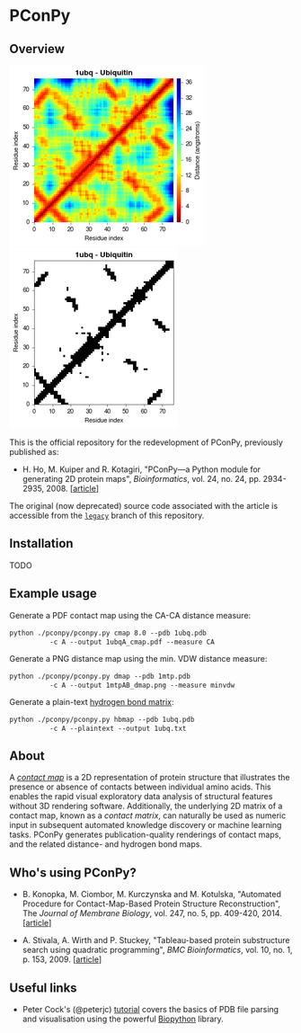 PConPy
======

## Overview

![1ubq CA-CA distance map](images/1ubq-dmap-CA.png)
![1ubq CA-CA contact map](images/1ubq-cmap-CA.png)

This is the official repository for the redevelopment of PConPy, previously
published as:

- H. Ho, M. Kuiper and R. Kotagiri, "PConPy—a Python module for generating 2D
  protein maps", _Bioinformatics_, vol. 24, no. 24, pp. 2934-2935, 2008.
  [[article](http://10.1093/bioinformatics/btn566)]

The original (now deprecated) source code associated with the article is
accessible from the [`legacy`](https://github.com/kianho/pconpy/tree/legacy)
branch of this repository.

## Installation

TODO

## Example usage
Generate a PDF contact map using the CA-CA distance measure:
```
python ./pconpy/pconpy.py cmap 8.0 --pdb 1ubq.pdb
          -c A --output 1ubqA_cmap.pdf --measure CA 
```
Generate a PNG distance map using the min. VDW distance measure:
```
python ./pconpy/pconpy.py dmap --pdb 1mtp.pdb
          -c A --output 1mtpAB_dmap.png --measure minvdw
```

Generate a plain-text [hydrogen bond matrix](http://en.wikipedia.org/wiki/Protein_contact_map#HB_Plot):
```
python ./pconpy/pconpy.py hbmap --pdb 1ubq.pdb
          -c A --plaintext --output 1ubq.txt
```

## About

A [_contact map_](http://en.wikipedia.org/wiki/Protein_contact_map) is a 2D
representation of protein structure that illustrates the presence or absence of
contacts between individual amino acids. This enables the rapid visual
exploratory data analysis of structural features without 3D rendering software.
Additionally, the underlying 2D matrix of a contact map, known as a _contact
matrix_, can naturally be used as numeric input in subsequent automated
knowledge discovery or machine learning tasks. PConPy generates
publication-quality renderings of contact maps, and the related distance- and
hydrogen bond maps.


## Who's using PConPy?

- B. Konopka, M. Ciombor, M. Kurczynska and M. Kotulska, "Automated
  Procedure for Contact-Map-Based Protein Structure Reconstruction", The
  _Journal of Membrane Biology_, vol. 247, no. 5, pp. 409-420, 2014.
  [[article](http://dx.doi.org/10.1186/1471-2105-10-153)]

- A. Stivala, A. Wirth and P. Stuckey, "Tableau-based protein
  substructure search using quadratic programming", _BMC Bioinformatics_, vol.
  10, no. 1, p. 153, 2009.
  [[article](http://dx.doi.org/10.1007/s00232-014-9648-x)]


## Useful links

- Peter Cock's (@peterjc) [tutorial](http://goo.gl/q7DNt7) covers the
  basics of PDB file parsing and visualisation using the powerful
  [Biopython](http://biopython.org) library.
